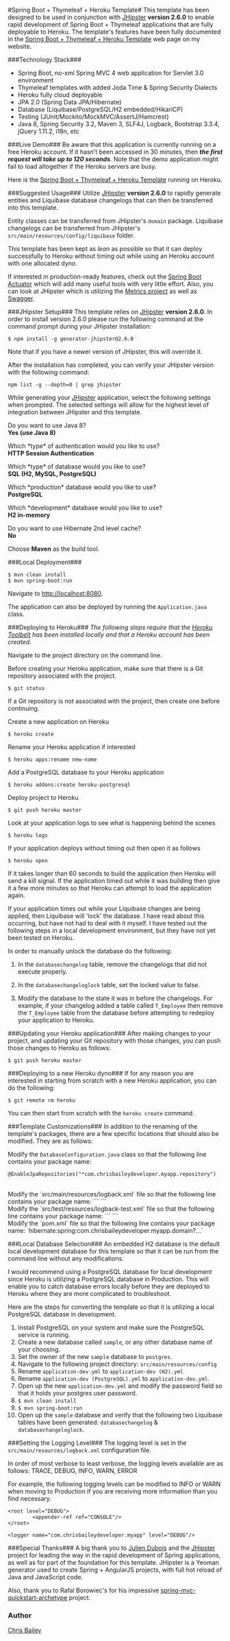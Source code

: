 
#Spring Boot + Thymeleaf + Heroku Template#
This template has been designed to be used in conjunction with [JHipster](https://jhipster.github.io/) **version 2.6.0** to enable rapid development of Spring Boot + Thymeleaf applications that are fully deployable to Heroku.  The template's features have been fully documented in the [Spring Boot + Thymeleaf + Heroku Template](http://chrisbaileydeveloper.com/projects/spring-boot-thymeleaf-heroku-template/) web page on my website.

###Technology Stack###
- Spring Boot, no-xml Spring MVC 4 web application for Servlet 3.0 environment
- Thymeleaf templates with added Joda Time & Spring Security Dialects  
- Heroku fully cloud deployable
- JPA 2.0 (Spring Data JPA/Hibernate)
- Database (Liquibase/PostgreSQL/H2 embedded/HikariCP)  
- Testing (JUnit/Mockito/MockMVC/AssertJ/Hamcrest)  
- Java 8, Spring Security 3.2, Maven 3, SLF4J, Logback, Bootstrap 3.3.4, jQuery 1.11.2, i18n, etc

###Live Demo###
Be aware that this application is currently running on a free Heroku account.  If it hasn't been accessed in 30 minutes, then ***the first request will take up to 120 seconds***.  Note that the demo application might fail to load altogether if the Heroku servers are busy. 

Here is the [Spring Boot + Thymeleaf + Heroku Template](https://spring-boot-thymeleaf-heroku.herokuapp.com/) running on Heroku.


###Suggested Usage###
Utilize [JHipster](https://jhipster.github.io/) **version 2.6.0** to rapidly generate entities and Liquibase database changelogs that can then be transferred into this template.  

Entity classes can be transferred from JHipster's `domain` package.  Liquibase changelogs can be transferred from JHipster's `src/main/resources/config/liquibase` folder.  

This template has been kept as <i>lean</i> as possible so that it can deploy successfully to Heroku without timing out while using an Heroku account with one allocated dyno.  

If interested in production-ready features, check out the [Spring Boot Actuator](http://docs.spring.io/spring-boot/docs/current-SNAPSHOT/reference/htmlsingle/#production-ready) which will add many useful tools with very little effort.  Also, you can look at JHipster which is utilizing the [Metrics project](https://dropwizard.github.io/metrics/3.1.0/) as well as [Swagger](http://swagger.io/).


###JHipster Setup###
This template relies on [JHipster](https://jhipster.github.io/) **version 2.6.0**.  In order to install version 2.6.0 please run the following command at the command prompt during your JHipster installation: 

```
$ npm install -g generator-jhipster@2.6.0
```

Note that if you have a newer version of JHipster, this will override it.  

After the installation has completed, you can verify your JHipster version with the following command:

```
npm list -g --depth=0 | grep jhipster
``` 

While generating your [JHipster](https://jhipster.github.io/) application, select the following settings when prompted.  The selected settings will allow for the highest level of integration between JHipster and this template.

Do you want to use Java 8?  
**Yes (use Java 8)**  
  
Which \*type\* of authentication would you like to use?  
**HTTP Session Authentication**  
  
Which \*type\* of database would you like to use?  
**SQL (H2, MySQL, PostgreSQL)**  

Which \*production\* database would you like to use?  
**PostgreSQL**

Which \*development\* database would you like to use?  
**H2 in-memory**  

Do you want to use Hibernate 2nd level cache?  
**No**  

Choose **Maven** as the build tool.

###Local Deployment###
```
$ mvn clean install  
$ mvn spring-boot:run
```

Navigate to [http://localhost:8080](http://localhost:8080).  
 
The application can also be deployed by running the `Application.java` class.

###Deploying to Heroku###
<i>The following steps require that the [Heroku Toolbelt](https://toolbelt.heroku.com/) has been installed locally and that a Heroku account has been created.</i>

Navigate to the project directory on the command line.

Before creating your Heroku application, make sure that there is a Git repository associated with the project.   
```
$ git status
```  

If a Git repository is not associated with the project, then create one before continuing. 

Create a new application on Heroku  
```
$ heroku create
```

Rename your Heroku application if interested  
``` 
$ heroku apps:rename new-name
```

Add a PostgreSQL database to your Heroku application  
```
$ heroku addons:create heroku-postgresql
```

Deploy project to Heroku  
```
$ git push heroku master
```

Look at your application logs to see what is happening behind the scenes  
```
$ heroku logs
```

If your application deploys without timing out then open it as follows 
```
$ heroku open
```

If it takes longer than 60 seconds to build the application then Heroku will send a kill signal.  If the application timed out while it was building then give it a few more minutes so that Heroku can attempt to load the application again.  

If your application times out while your Liquibase changes are being applied, then Liquibase will 'lock' the database.  I have read about this occurring, but have not had to deal with it myself.  I have tested out the following steps in a local development environment, but they have not yet been tested on Heroku.
  
In order to manually unlock the database do the following: 

1. In the `databasechangelog` table, remove the changelogs that did not execute properly.


1. In the `databasechangeloglock` table, set the locked value to false.


1. Modify the database to the state it was in before the changelogs.  For example, if your changelog added a table called `T_Employee` then remove the `T_Employee` table from the database before attempting to redeploy your application to Heroku.

###Updating your Heroku application###
After making changes to your project, and updating your Git repository with those changes, you can push those changes to Heroku as follows:  
 
```
$ git push heroku master
```

###Deploying to a new Heroku dyno###
If for any reason you are interested in starting from scratch with a new Heroku application, you can do the following:    

```  
$ git remote rm heroku
```  

You can then start from scratch with the `heroku create` command.

###Template Customizations###
In addition to the renaming of the template's packages, there are a few specific locations that should also be modified.  They are as follows:

Modify the `DatabaseConfiguration.java` class so that the following line contains your package name:  
```
@EnableJpaRepositories("*com.chrisbaileydeveloper.myapp.repository")
```
<br/>
Modify the `src/main/resources/logback.xml` file so that the following line contains your package name:  
```
<logger name="com.chrisbaileydeveloper.myapp" level="DEBUG"/>
```
<br/>
Modify the `src/test/resources/logback-test.xml` file so that the following line contains your package name:  
```
<logger name="com.chrisbaileydeveloper.myapp" level="DEBUG"/>
```
<br/>
Modify the `pom.xml` file so that the following line contains your package name:  
`<referenceUrl>hibernate:spring:com.chrisbaileydeveloper.myapp.domain?...</referenceUrl>`


###Local Database Selection###
An embedded H2 database is the default local development database for this template so that it can be run from the command line without any modifications.  

I would recommend using a PostgreSQL database for local development since Heroku is utilizing a PostgreSQL database in Production.  This will enable you to catch database errors locally before they are deployed to Heroku where they are more complicated to troubleshoot.

Here are the steps for converting the template so that it is utilizing a local PostgreSQL database in development.  

1.	Install PostgreSQL on your system and make sure the PostgreSQL service is running.
2.	Create a new database called `sample`, or any other database name of your choosing.
3.	Set the owner of the new `sample` database to `postgres`.
4.	Navigate to the following project directory: `src/main/resources/config`
5.	Rename `application-dev.yml` to `application-dev (H2).yml`
6.	Rename `application-dev (PostgreSQL).yml` to `application-dev.yml`.
7.	Open up the new `application-dev.yml` and modify the password field so that it holds your postgres user password.
8.	`$ mvn clean install`
9.	`$ mvn spring-boot:run`
10.	Open up the `sample` database and verify that the following two Liquibase tables have been generated:  `databasechangelog` & `databasechangeloglock`.

###Setting the Logging Level###
The logging level is set in the `src/main/resources/logback.xml` configuration file.  

In order of most verbose to least verbose, the logging levels available are as follows: TRACE, DEBUG, INFO, WARN, ERROR

For example, the following logging levels can be modified to INFO or WARN when moving to Production if you are receiving more information than you find necessary.

```
<root level="DEBUG">
        <appender-ref ref="CONSOLE"/>
</root>
    
<logger name="com.chrisbaileydeveloper.myapp" level="DEBUG"/>
```


###Special Thanks###
A big thank you to [Julien Dubois](http://www.julien-dubois.com/) and the [JHipster](https://jhipster.github.io/) project for leading the way in the rapid development of Spring applications, as well as for part of the foundation for this template.  JHipster is a Yeoman generator used to create Spring + AngularJS projects, with full hot reload of Java and JavaScript code.

Also, thank you to Rafal Borowiec's for his impressive [spring-mvc-quickstart-archetype](https://github.com/kolorobot/spring-mvc-quickstart-archetype) project.

### Author ###
[Chris Bailey](http://www.chrisbaileydeveloper.com)

